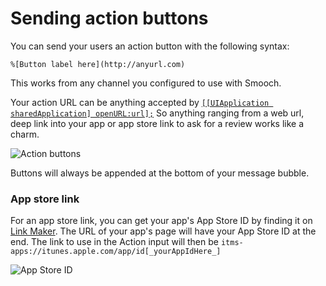 # Sending action buttons

You can send your users an action button with the following syntax:

```
%[Button label here](http://anyurl.com)
```

This works from any channel you configured to use with Smooch. 

Your action URL can be anything accepted by [`[[UIApplication sharedApplication] openURL:url];`](https://developer.apple.com/library/ios/documentation/UIKit/Reference/UIApplication_Class/#//apple_ref/occ/instm/UIApplication/openURL:) So anything ranging from a web url, deep link into your app or app store link to ask for a review works like a charm. 

![Action buttons](/images/action_button.png)

<aside class="notice">
Buttons will always be appended at the bottom of your message bubble.
</aside>

### App store link

For an app store link, you can get your app's App Store ID by finding it on [Link Maker](https://linkmaker.itunes.apple.com). The URL of your app's page will have your App Store ID at the end. The link to use in the Action input will then be `itms-apps://itunes.apple.com/app/id[_yourAppIdHere_]`

![App Store ID](/images/appstoreid_from_url.png)
